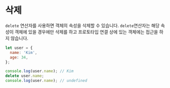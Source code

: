 # 삭제

`delete` 연산자를 사용하면 객체의 속성을 삭제할 수 있습니다. `delete`연산자는 해당 속성이 객체에 있을 경우에만 삭제를 하고 프로토타입 연결 상에 있는 객체에는 접근을 하지 않습니다.

```js
let user = {
  name: 'Kim',
  age: 34,
};

console.log(user.name); // Kim
delete user.name;
console.log(user.name); // undefined
```
